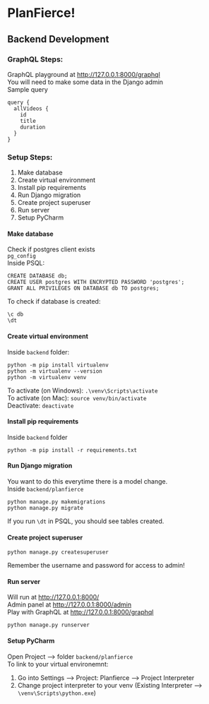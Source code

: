 # PlanFierce!

## Backend Development

### GraphQL Steps:
GraphQL playground at http://127.0.0.1:8000/graphql  
You will need to make some data in the Django admin  
Sample query
```
query {
  allVideos {
    id
    title
    duration
  }
}
```

### Setup Steps:
1. Make database
1. Create virtual environment
1. Install pip requirements
1. Run Django migration
1. Create project superuser
1. Run server
1. Setup PyCharm

#### Make database
Check if postgres client exists  
`pg_config`  
Inside PSQL:
```
CREATE DATABASE db;
CREATE USER postgres WITH ENCRYPTED PASSWORD 'postgres';
GRANT ALL PRIVILEGES ON DATABASE db TO postgres;
```
To check if database is created:
```
\c db
\dt
```

#### Create virtual environment
Inside `backend` folder:
```
python -m pip install virtualenv
python -m virtualenv --version
python -m virtualenv venv
```
To activate (on Windows): `.\venv\Scripts\activate`  
To activate (on Mac): `source venv/bin/activate`  
Deactivate: `deactivate`

#### Install pip requirements
Inside `backend` folder
```
python -m pip install -r requirements.txt
```

#### Run Django migration
You want to do this everytime there is a model change.  
Inside `backend/planfierce`
```
python manage.py makemigrations
python manage.py migrate
```
If you run `\dt` in PSQL, you should see tables created.

#### Create project superuser
```
python manage.py createsuperuser
```
Remember the username and password for access to admin!

#### Run server
Will run at http://127.0.0.1:8000/  
Admin panel at http://127.0.0.1:8000/admin  
Play with GraphQL at http://127.0.0.1:8000/graphql 
```
python manage.py runserver
```

#### Setup PyCharm
Open Project --> folder `backend/planfierce`  
To link to your virtual environemnt:
1. Go into Settings --> Project: Planfierce --> Project Interpreter
1. Change project interpreter to your venv (Existing Interpreter --> `\venv\Scripts\python.exe`)
